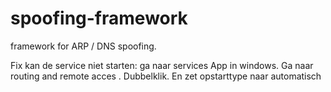 # spoofing-framework
framework for ARP / DNS spoofing.

Fix kan de service niet starten: ga naar services App in windows. Ga naar routing and remote acces . Dubbelklik.  En zet opstarttype naar automatisch
